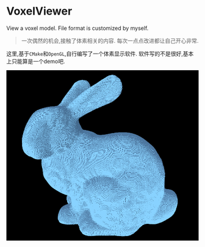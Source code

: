 # VoxelViewer
View a voxel model. File format is customized by myself.

> 一次偶然的机会,接触了体素相关的内容.
每次一点点改进都让自己开心非常.

这里,基于`CMake`和`OpenGL`,自行编写了一个体素显示软件.
软件写的不是很好,基本上只能算是一个demo吧.

<img src="img/bunny_512_0.png" width="600" />
